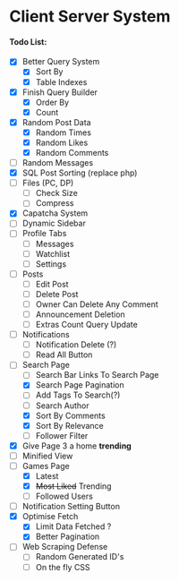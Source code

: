 Client Server System
===

#### Todo List:

- [x] Better Query System
    - [x] Sort By
    - [x] Table Indexes
- [x] Finish Query Builder
    - [x] Order By
    - [x] Count
- [x] Random Post Data
    - [x] Random Times
    - [x] Random Likes
    - [x] Random Comments
- [ ] Random Messages
- [x] SQL Post Sorting (replace php)
- [ ] Files (PC, DP)
    - [ ] Check Size
    - [ ] Compress
- [x] Capatcha System
- [ ] Dynamic Sidebar
- [ ] Profile Tabs
    - [ ] Messages
    - [ ] Watchlist
    - [ ] Settings
- [ ] Posts
    - [ ] Edit Post
    - [ ] Delete Post
    - [ ] Owner Can Delete Any Comment
    - [ ] Announcement Deletion
    - [ ] Extras Count Query Update
- [ ] Notifications
    - [ ] Notification Delete (?)
    - [ ] Read All Button
- [ ] Search Page
    - [ ] Search Bar Links To Search Page
    - [x] Search Page Pagination
    - [ ] Add Tags To Search(?)
    - [ ] Search Author
    - [x] Sort By Comments
    - [x] Sort By Relevance
    - [ ] Follower Filter  
- [x] Give Page 3 a home **trending**
- [ ] Minified View
- [ ] Games Page
    - [x] Latest
    - [x] ~~Most Liked~~ Trending
    - [ ] Followed Users
- [ ] Notification Setting Button
- [x] Optimise Fetch
    - [x] Limit Data Fetched ?
    - [x] Better Pagination
 - [ ] Web Scraping Defense
    - [ ] Random Generated ID's
    - [ ] On the fly CSS 